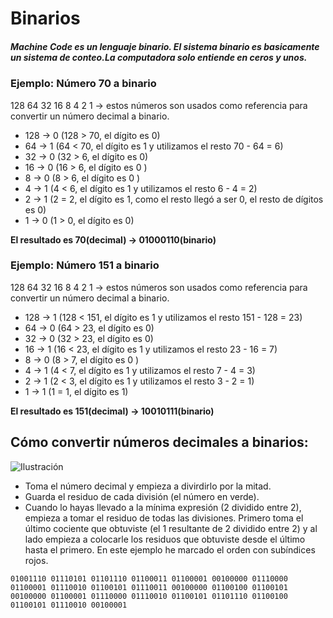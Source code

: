 # Binarios

##### Machine Code es un lenguaje binario. El sistema binario es basicamente un sistema de conteo.La computadora solo entiende en ceros y unos.

### Ejemplo: Número 70 a binario
128 64 32 16 8 4 2 1 → estos números son usados como referencia para convertir un número decimal a binario.
⠀
- 128 → 0 (128 > 70, el dígito es 0)
- 64 → 1 (64 < 70, el dígito es 1 y utilizamos el resto 70 - 64 = 6)
- 32 → 0 (32 > 6, el dígito es 0)
- 16 → 0 (16 > 6, el dígito es 0 )
- 8 → 0 (8 > 6, el dígito es 0 )
- 4 → 1 (4 < 6, el dígito es 1 y utilizamos el resto 6 - 4 = 2)
- 2 → 1 (2 = 2, el dígito es 1, como el resto llegó a ser 0, el resto de dígitos es 0)
- 1 → 0 (1 > 0, el dígito es 0)

**El resultado es 70(decimal) → 01000110(binario)**
⠀

### Ejemplo: Número 151 a binario
128 64 32 16 8 4 2 1 → estos números son usados como referencia para convertir un número decimal a binario.
⠀
- 128 → 1 (128 < 151, el dígito es 1 y utilizamos el resto 151 - 128 = 23)
- 64 → 0 (64 > 23, el dígito es 0)
- 32 → 0 (32 > 23, el dígito es 0)
- 16 → 1 (16 < 23, el dígito es 1 y utilizamos el resto 23 - 16 = 7)
- 8 → 0 (8 > 7, el dígito es 0 )
- 4 → 1 (4 < 7, el dígito es 1 y utilizamos el resto 7 - 4 = 3)
- 2 → 1 (2 < 3, el dígito es 1 y utilizamos el resto 3 - 2 = 1)
- 1 → 1 (1 = 1, el dígito es 1)
⠀

**El resultado es 151(decimal) → 10010111(binario)**


## Cómo convertir números decimales a binarios:
![Ilustración](https://i.imgur.com/XIyQGf0.png)
 - Toma el número decimal y empieza a divirdirlo por la mitad.
 - Guarda el residuo de cada división (el número en verde).
 - Cuando lo hayas llevado a la mínima expresión (2 dividido entre 2), empieza a tomar el residuo de todas las divisiones. Primero toma el último cociente que obtuviste (el 1 resultante de 2 dividido entre 2) y al lado empieza a colocarle los residuos que obtuviste desde el último hasta el primero. En este ejemplo he marcado el orden con subíndices rojos.

```
01001110 01110101 01101110 01100011 01100001 00100000 01110000 01100001 01110010 01100101 01110011 00100000 01100100 01100101 00100000 01100001 01110000 01110010 01100101 01101110 01100100 01100101 01110010 00100001
```
